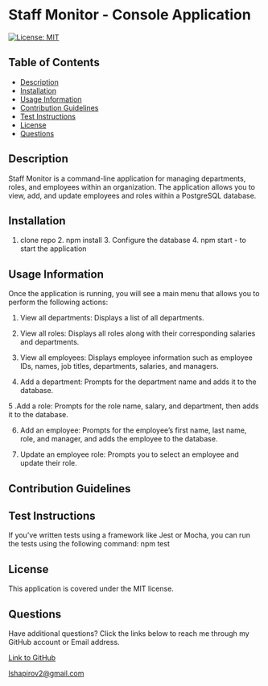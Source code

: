 # Staff Monitor - Console Application

[![License: MIT](https://img.shields.io/badge/License-MIT-yellow.svg)](https://opensource.org/licenses/MIT)

## Table of Contents

* [Description](#description)
* [Installation](#installation)
* [Usage Information](#usage-information)
* [Contribution Guidelines](#contribution-guidelines)
* [Test Instructions](#test-instructions)
* [License](#license)
* [Questions](#questions)

## Description

Staff Monitor is a command-line application for managing departments, roles, and employees within an organization. The application allows you to view, add, and update employees and roles within a PostgreSQL database.

## Installation

1. clone repo 2. npm install 3. Configure the database 4. npm start - to start the application

## Usage Information

Once the application is running, you will see a main menu that allows you to perform the following actions:

1. View all departments: Displays a list of all departments.

2. View all roles: Displays all roles along with their corresponding salaries and departments.

3. View all employees: Displays employee information such as employee IDs, names, job titles, departments, salaries, and managers.

4. Add a department: Prompts for the department name and adds it to the database.

5 .Add a role: Prompts for the role name, salary, and department, then adds it to the database.

6. Add an employee: Prompts for the employee’s first name, last name, role, and manager, and adds the employee to the database.

7. Update an employee role: Prompts you to select an employee and update their role.



## Contribution Guidelines



## Test Instructions

If you’ve written tests using a framework like Jest or Mocha, you can run the tests using the following command: npm test

## License

This application is covered under the MIT license.

## Questions

Have additional questions? Click the links below to reach me through my GitHub account or Email address.

[Link to GitHub](https://github.com/Leo-webdev7)

<a href="mailto:lshapirov2@gmail.com">lshapirov2@gmail.com</a>

